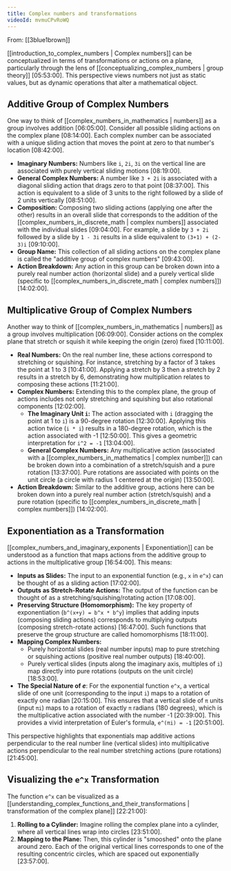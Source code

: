 ```yaml
---
title: Complex numbers and transformations
videoId: mvmuCPvRoWQ
---
```


From: [[3blue1brown]] <br/> 

[[introduction_to_complex_numbers | Complex numbers]] can be conceptualized in terms of transformations or actions on a plane, particularly through the lens of [[conceptualizing_complex_numbers | group theory]] <a class="yt-timestamp" data-t="05:53:00">[05:53:00]</a>. This perspective views numbers not just as static values, but as dynamic operations that alter a mathematical object.

## Additive Group of Complex Numbers

One way to think of [[complex_numbers_in_mathematics | numbers]] as a group involves addition <a class="yt-timestamp" data-t="06:05:00">[06:05:00]</a>. Consider all possible sliding actions on the complex plane <a class="yt-timestamp" data-t="08:14:00">[08:14:00]</a>. Each complex number can be associated with a unique sliding action that moves the point at zero to that number's location <a class="yt-timestamp" data-t="08:42:00">[08:42:00]</a>.

*   **Imaginary Numbers:** Numbers like `i`, `2i`, `3i` on the vertical line are associated with purely vertical sliding motions <a class="yt-timestamp" data-t="08:19:00">[08:19:00]</a>.
*   **General Complex Numbers:** A number like `3 + 2i` is associated with a diagonal sliding action that drags zero to that point <a class="yt-timestamp" data-t="08:37:00">[08:37:00]</a>. This action is equivalent to a slide of 3 units to the right followed by a slide of 2 units vertically <a class="yt-timestamp" data-t="08:51:00">[08:51:00]</a>.
*   **Composition:** Composing two sliding actions (applying one after the other) results in an overall slide that corresponds to the addition of the [[complex_numbers_in_discrete_math | complex numbers]] associated with the individual slides <a class="yt-timestamp" data-t="09:04:00">[09:04:00]</a>. For example, a slide by `3 + 2i` followed by a slide by `1 - 3i` results in a slide equivalent to `(3+1) + (2-3)i` <a class="yt-timestamp" data-t="09:10:00">[09:10:00]</a>.
*   **Group Name:** This collection of all sliding actions on the complex plane is called the "additive group of complex numbers" <a class="yt-timestamp" data-t="09:43:00">[09:43:00]</a>.
*   **Action Breakdown:** Any action in this group can be broken down into a purely real number action (horizontal slide) and a purely vertical slide (specific to [[complex_numbers_in_discrete_math | complex numbers]]) <a class="yt-timestamp" data-t="14:02:00">[14:02:00]</a>.

## Multiplicative Group of Complex Numbers

Another way to think of [[complex_numbers_in_mathematics | numbers]] as a group involves multiplication <a class="yt-timestamp" data-t="06:09:00">[06:09:00]</a>. Consider actions on the complex plane that stretch or squish it while keeping the origin (zero) fixed <a class="yt-timestamp" data-t="10:11:00">[10:11:00]</a>.

*   **Real Numbers:** On the real number line, these actions correspond to stretching or squishing. For instance, stretching by a factor of 3 takes the point at 1 to 3 <a class="yt-timestamp" data-t="10:41:00">[10:41:00]</a>. Applying a stretch by 3 then a stretch by 2 results in a stretch by 6, demonstrating how multiplication relates to composing these actions <a class="yt-timestamp" data-t="11:21:00">[11:21:00]</a>.
*   **Complex Numbers:** Extending this to the complex plane, the group of actions includes not only stretching and squishing but also rotational components <a class="yt-timestamp" data-t="12:02:00">[12:02:00]</a>.
    *   **The Imaginary Unit `i`:** The action associated with `i` (dragging the point at 1 to `i`) is a 90-degree rotation <a class="yt-timestamp" data-t="12:30:00">[12:30:00]</a>. Applying this action twice (`i * i`) results in a 180-degree rotation, which is the action associated with -1 <a class="yt-timestamp" data-t="12:50:00">[12:50:00]</a>. This gives a geometric interpretation for `i^2 = -1` <a class="yt-timestamp" data-t="13:04:00">[13:04:00]</a>.
    *   **General Complex Numbers:** Any multiplicative action (associated with a [[complex_numbers_in_mathematics | complex number]]) can be broken down into a combination of a stretch/squish and a pure rotation <a class="yt-timestamp" data-t="13:37:00">[13:37:00]</a>. Pure rotations are associated with points on the unit circle (a circle with radius 1 centered at the origin) <a class="yt-timestamp" data-t="13:50:00">[13:50:00]</a>.
*   **Action Breakdown:** Similar to the additive group, actions here can be broken down into a purely real number action (stretch/squish) and a pure rotation (specific to [[complex_numbers_in_discrete_math | complex numbers]]) <a class="yt-timestamp" data-t="14:02:00">[14:02:00]</a>.

## Exponentiation as a Transformation

[[complex_numbers_and_imaginary_exponents | Exponentiation]] can be understood as a function that maps actions from the additive group to actions in the multiplicative group <a class="yt-timestamp" data-t="16:54:00">[16:54:00]</a>. This means:

*   **Inputs as Slides:** The input to an exponential function (e.g., `x` in `e^x`) can be thought of as a sliding action <a class="yt-timestamp" data-t="17:02:00">[17:02:00]</a>.
*   **Outputs as Stretch-Rotate Actions:** The output of the function can be thought of as a stretching/squishing/rotating action <a class="yt-timestamp" data-t="17:08:00">[17:08:00]</a>.
*   **Preserving Structure (Homomorphism):** The key property of exponentiation (`b^(x+y) = b^x * b^y`) implies that adding inputs (composing sliding actions) corresponds to multiplying outputs (composing stretch-rotate actions) <a class="yt-timestamp" data-t="16:47:00">[16:47:00]</a>. Such functions that preserve the group structure are called homomorphisms <a class="yt-timestamp" data-t="18:11:00">[18:11:00]</a>.
*   **Mapping Complex Numbers:**
    *   Purely horizontal slides (real number inputs) map to pure stretching or squishing actions (positive real number outputs) <a class="yt-timestamp" data-t="18:40:00">[18:40:00]</a>.
    *   Purely vertical slides (inputs along the imaginary axis, multiples of `i`) map directly into pure rotations (outputs on the unit circle) <a class="yt-timestamp" data-t="18:53:00">[18:53:00]</a>.
*   **The Special Nature of *e***: For the exponential function `e^x`, a vertical slide of one unit (corresponding to the input `i`) maps to a rotation of exactly one radian <a class="yt-timestamp" data-t="20:15:00">[20:15:00]</a>. This ensures that a vertical slide of `π` units (input `πi`) maps to a rotation of exactly `π` radians (180 degrees), which is the multiplicative action associated with the number -1 <a class="yt-timestamp" data-t="20:39:00">[20:39:00]</a>. This provides a vivid interpretation of Euler's formula, `e^(πi) = -1` <a class="yt-timestamp" data-t="20:51:00">[20:51:00]</a>.

This perspective highlights that exponentials map additive actions perpendicular to the real number line (vertical slides) into multiplicative actions perpendicular to the real number stretching actions (pure rotations) <a class="yt-timestamp" data-t="21:45:00">[21:45:00]</a>.

## Visualizing the `e^x` Transformation

The function `e^x` can be visualized as a [[understanding_complex_functions_and_their_transformations | transformation of the complex plane]] <a class="yt-timestamp" data-t="22:21:00">[22:21:00]</a>:

1.  **Rolling to a Cylinder:** Imagine rolling the complex plane into a cylinder, where all vertical lines wrap into circles <a class="yt-timestamp" data-t="23:51:00">[23:51:00]</a>.
2.  **Mapping to the Plane:** Then, this cylinder is "smooshed" onto the plane around zero. Each of the original vertical lines corresponds to one of the resulting concentric circles, which are spaced out exponentially <a class="yt-timestamp" data-t="23:57:00">[23:57:00]</a>.